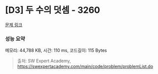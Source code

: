 # [D3] 두 수의 덧셈 - 3260 

[문제 링크](https://swexpertacademy.com/main/code/problem/problemDetail.do?contestProbId=AWBC1lOad9IDFAWr) 

### 성능 요약

메모리: 44,788 KB, 시간: 110 ms, 코드길이: 115 Bytes



> 출처: SW Expert Academy, https://swexpertacademy.com/main/code/problem/problemList.do